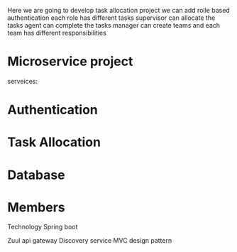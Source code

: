 Here we are going to develop task allocation project
we can add rolle based authentication 
each role has different tasks
supervisor can allocate the tasks
agent can complete the tasks
manager can create teams and each team has different responsibilities

# Microservice project

serveices: 
# Authentication
# Task Allocation
# Database
# Members 

Technology
Spring boot

Zuul api gateway
Discovery service
MVC design pattern




